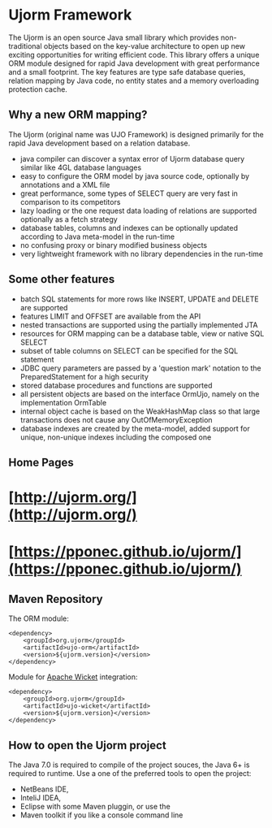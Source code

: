 # Ujorm Framework
The Ujorm is an open source Java small library which provides non-traditional objects based on the key-value architecture to open up new exciting opportunities for writing efficient code. This library offers a unique ORM module designed for rapid Java development with great performance and a small footprint. The key features are type safe database queries, relation mapping by Java code, no entity states and a memory overloading protection cache.

## Why a new ORM mapping?
The Ujorm (original name was UJO Framework) is designed primarily for the rapid Java development based on a relation database.
*    java compiler can discover a syntax error of Ujorm database query similar like 4GL database languages
*    easy to configure the ORM model by java source code, optionally by annotations and a XML file
*    great performance, some types of SELECT query are very fast in comparison to its competitors
*    lazy loading or the one request data loading of relations are supported optionally as a fetch strategy
*    database tables, columns and indexes can be optionally updated according to Java meta-model in the run-time
*    no confusing proxy or binary modified business objects
*    very lightweight framework with no library dependencies in the run-time

## Some other features

*    batch SQL statements for more rows like INSERT, UPDATE and DELETE are supported
*    features LIMIT and OFFSET are available from the API
*    nested transactions are supported using the partially implemented JTA
*    resources for ORM mapping can be a database table, view or native SQL SELECT
*    subset of table columns on SELECT can be specified for the SQL statement
*    JDBC query parameters are passed by a 'question mark' notation to the PreparedStatement for a high security
*    stored database procedures and functions are supported
*    all persistent objects are based on the interface OrmUjo, namely on the implementation OrmTable
*    internal object cache is based on the WeakHashMap class so that large transactions does not cause any OutOfMemoryException
*    database indexes are created by the meta-model, added support for unique, non-unique indexes including the composed one

## Home Pages
# [http://ujorm.org/](http://ujorm.org/)
# [https://pponec.github.io/ujorm/](https://pponec.github.io/ujorm/)

## Maven Repository

 The ORM module:

    <dependency>
        <groupId>org.ujorm</groupId>
        <artifactId>ujo-orm</artifactId>
        <version>${ujorm.version}</version>
    </dependency>

 Module for [Apache Wicket](http://wicket.apache.org/) integration:

    <dependency>
        <groupId>org.ujorm</groupId>
        <artifactId>ujo-wicket</artifactId>
        <version>${ujorm.version}</version>
    </dependency>

## How to open the Ujorm project

The Java 7.0 is required to compile of the project souces, the Java 6+ is required to runtime.
Use a one of the preferred tools to open the project:

  *  NetBeans IDE,
  *  InteliJ IDEA,
  *  Eclipse with some Maven pluggin, or use the
  *  Maven toolkit if you like a console command line





